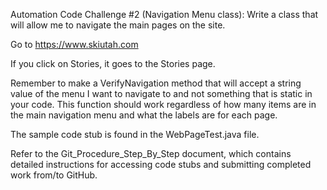 Automation Code Challenge #2 (Navigation Menu class):
Write a class that will allow me to navigate the main pages on the site.

Go to https://www.skiutah.com

If you click on Stories, it goes to the Stories page.

Remember to make a VerifyNavigation method that will accept a string value of the menu I want to navigate to and
not something that is static in your code.  This function should work regardless of how many items are in the main
navigation menu and what the labels are for each page.

The sample code stub is found in the WebPageTest.java file.


Refer to the Git_Procedure_Step_By_Step document, which contains detailed instructions for accessing code stubs and submitting completed work from/to GitHub.
